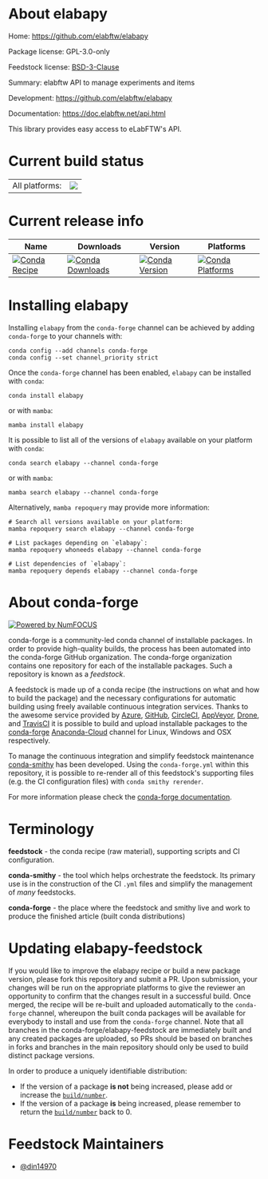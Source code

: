 About elabapy
=============

Home: https://github.com/elabftw/elabapy

Package license: GPL-3.0-only

Feedstock license: [BSD-3-Clause](https://github.com/conda-forge/elabapy-feedstock/blob/main/LICENSE.txt)

Summary: elabftw API to manage experiments and items

Development: https://github.com/elabftw/elabapy

Documentation: https://doc.elabftw.net/api.html

This library provides easy access to eLabFTW's API.


Current build status
====================


<table><tr><td>All platforms:</td>
    <td>
      <a href="https://dev.azure.com/conda-forge/feedstock-builds/_build/latest?definitionId=13814&branchName=main">
        <img src="https://dev.azure.com/conda-forge/feedstock-builds/_apis/build/status/elabapy-feedstock?branchName=main">
      </a>
    </td>
  </tr>
</table>

Current release info
====================

| Name | Downloads | Version | Platforms |
| --- | --- | --- | --- |
| [![Conda Recipe](https://img.shields.io/badge/recipe-elabapy-green.svg)](https://anaconda.org/conda-forge/elabapy) | [![Conda Downloads](https://img.shields.io/conda/dn/conda-forge/elabapy.svg)](https://anaconda.org/conda-forge/elabapy) | [![Conda Version](https://img.shields.io/conda/vn/conda-forge/elabapy.svg)](https://anaconda.org/conda-forge/elabapy) | [![Conda Platforms](https://img.shields.io/conda/pn/conda-forge/elabapy.svg)](https://anaconda.org/conda-forge/elabapy) |

Installing elabapy
==================

Installing `elabapy` from the `conda-forge` channel can be achieved by adding `conda-forge` to your channels with:

```
conda config --add channels conda-forge
conda config --set channel_priority strict
```

Once the `conda-forge` channel has been enabled, `elabapy` can be installed with `conda`:

```
conda install elabapy
```

or with `mamba`:

```
mamba install elabapy
```

It is possible to list all of the versions of `elabapy` available on your platform with `conda`:

```
conda search elabapy --channel conda-forge
```

or with `mamba`:

```
mamba search elabapy --channel conda-forge
```

Alternatively, `mamba repoquery` may provide more information:

```
# Search all versions available on your platform:
mamba repoquery search elabapy --channel conda-forge

# List packages depending on `elabapy`:
mamba repoquery whoneeds elabapy --channel conda-forge

# List dependencies of `elabapy`:
mamba repoquery depends elabapy --channel conda-forge
```


About conda-forge
=================

[![Powered by
NumFOCUS](https://img.shields.io/badge/powered%20by-NumFOCUS-orange.svg?style=flat&colorA=E1523D&colorB=007D8A)](https://numfocus.org)

conda-forge is a community-led conda channel of installable packages.
In order to provide high-quality builds, the process has been automated into the
conda-forge GitHub organization. The conda-forge organization contains one repository
for each of the installable packages. Such a repository is known as a *feedstock*.

A feedstock is made up of a conda recipe (the instructions on what and how to build
the package) and the necessary configurations for automatic building using freely
available continuous integration services. Thanks to the awesome service provided by
[Azure](https://azure.microsoft.com/en-us/services/devops/), [GitHub](https://github.com/),
[CircleCI](https://circleci.com/), [AppVeyor](https://www.appveyor.com/),
[Drone](https://cloud.drone.io/welcome), and [TravisCI](https://travis-ci.com/)
it is possible to build and upload installable packages to the
[conda-forge](https://anaconda.org/conda-forge) [Anaconda-Cloud](https://anaconda.org/)
channel for Linux, Windows and OSX respectively.

To manage the continuous integration and simplify feedstock maintenance
[conda-smithy](https://github.com/conda-forge/conda-smithy) has been developed.
Using the ``conda-forge.yml`` within this repository, it is possible to re-render all of
this feedstock's supporting files (e.g. the CI configuration files) with ``conda smithy rerender``.

For more information please check the [conda-forge documentation](https://conda-forge.org/docs/).

Terminology
===========

**feedstock** - the conda recipe (raw material), supporting scripts and CI configuration.

**conda-smithy** - the tool which helps orchestrate the feedstock.
                   Its primary use is in the construction of the CI ``.yml`` files
                   and simplify the management of *many* feedstocks.

**conda-forge** - the place where the feedstock and smithy live and work to
                  produce the finished article (built conda distributions)


Updating elabapy-feedstock
==========================

If you would like to improve the elabapy recipe or build a new
package version, please fork this repository and submit a PR. Upon submission,
your changes will be run on the appropriate platforms to give the reviewer an
opportunity to confirm that the changes result in a successful build. Once
merged, the recipe will be re-built and uploaded automatically to the
`conda-forge` channel, whereupon the built conda packages will be available for
everybody to install and use from the `conda-forge` channel.
Note that all branches in the conda-forge/elabapy-feedstock are
immediately built and any created packages are uploaded, so PRs should be based
on branches in forks and branches in the main repository should only be used to
build distinct package versions.

In order to produce a uniquely identifiable distribution:
 * If the version of a package **is not** being increased, please add or increase
   the [``build/number``](https://docs.conda.io/projects/conda-build/en/latest/resources/define-metadata.html#build-number-and-string).
 * If the version of a package **is** being increased, please remember to return
   the [``build/number``](https://docs.conda.io/projects/conda-build/en/latest/resources/define-metadata.html#build-number-and-string)
   back to 0.

Feedstock Maintainers
=====================

* [@din14970](https://github.com/din14970/)

